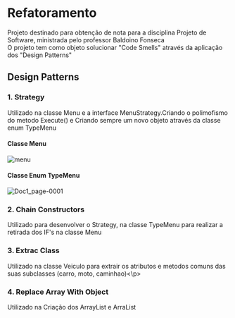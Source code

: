 # Refatoramento
<p>Projeto destinado para obtenção de nota para a disciplina Projeto de Software, ministrada pelo professor Baldoino Fonseca<br/>O projeto tem como objeto solucionar "Code Smells" através da aplicação dos "Design Patterns"<p/>

## Design Patterns

### 1. Strategy
<p>Utilizado na classe Menu e a interface MenuStrategy.Criando o polimofismo do metodo Execute() e Criando sempre um novo objeto através da classe enum TypeMenu </p>

#### Classe Menu

![menu](https://user-images.githubusercontent.com/47110177/74048886-d16f6900-49b1-11ea-9a7b-ee40e07315c6.png)

#### Classe Enum TypeMenu

![Doc1_page-0001](https://user-images.githubusercontent.com/47110177/74050594-2791db80-49b5-11ea-8d45-44123aa90aa6.jpg)

### 2. Chain Constructors
<p>Utilizado para desenvolver o Strategy, na classe TypeMenu para realizar a retirada dos IF's na classe Menu</p>

### 3. Extrac Class 
  <p>Utilizado na classe Veiculo para extrair os atributos e metodos comuns das suas subclasses (carro, moto, caminhao)<\p>
  
### 4. Replace Array With Object
<p>Utilizado na Criação dos ArrayList<Veiculo> e ArraList<Double></p> 
